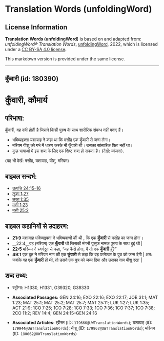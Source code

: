 # Translation Words (unfoldingWord)

## License Information

**Translation Words (unfoldingWord)** is based on and adapted from: _unfoldingWord® Translation Words_, [unfoldingWord](https://unfoldingword.org/utw), 2022, which is licensed under a [CC BY-SA 4.0 license](https://creativecommons.org/licenses/by-sa/4.0/legalcode.en).

This markdown version is provided under the same license.



--------------------------------

## कुँवारी (id: 180390)

कुँवारी, कौमार्य
================

परिभाषा:
--------

कुँवारी, वह स्त्री होती है जिसने किसी पुरुष के साथ शारीरिक संबन्ध नहीं बनाए हैं।

* भविष्यद्वक्ता यशायाह ने कहा था कि मसीह एक कुँवारी से जन्म लेगा।
* मरियम यीशु को गर्भ में धारण करके भी कुँवारी थी। उसका सांसारिक पिता नहीं था।
* कुछ भाषाओं में इस शब्द के लिए एक शिष्ट शब्द हो सकता है। (देखें: व्यंजना).

(यह भी देखें: मसीह, यशायाह, यीशु, मरियम)

बाइबल सन्दर्भ:
--------------

* [उत्पत्ति 24:15–16](https://ref.ly/Gen24:15-Gen24:16)
* [लूका 1:27](https://ref.ly/Luke1:27)
* [लूका 1:35](https://ref.ly/Luke1:35)
* [मत्ती 1:23](https://ref.ly/Matt1:23)
* [मत्ती 25:2](https://ref.ly/Matt25:2)

बाइबल कहानियों से उदाहरण:
-------------------------

* **21:9** यशायाह भविष्यद्वक्ता ने भविष्यवाणी की थी , कि एक **कुँवारी** से मसीह का जन्म होगा।
* \_\_22:4\_\_वह (मरियम) एक **कुँवारी** थी जिसकी मंगनी यूसुफ नामक पुरुष के साथ हुई थी \|
* **22:5** मरियम ने स्वर्गदूत से कहा, “यह कैसे होगा, मैं तो एक **कुँवारी** हूँ?”
* **49:1** एक दूत ने मरियम नाम की एक **कुंवारी** से कहा कि वह परमेश्वर के पुत्र को जन्म देगी \| अतः जबकि वह एक **कुँवारी** ही थी, तो उसने एक पुत्र को जन्म दिया और उसका नाम यीशु रखा \|

शब्द तथ्य:
----------

* स्ट्रोंग्स: H1330, H1331, G39320, G39330

* **Associated Passages:** GEN 24:16; EXO 22:16; EXO 22:17; JOB 31:1; MAT 1:23; MAT 25:1; MAT 25:2; MAT 25:7; MAT 25:11; LUK 1:27; LUK 1:35; ACT 21:9; 1CO 7:25; 1CO 7:28; 1CO 7:33; 1CO 7:36; 1CO 7:37; 1CO 7:38; 2CO 11:2; REV 14:4; GEN 24:15–GEN 24:16
* **Associated Articles:** ख्रीस्त (ID: `179666@UWTranslationWords`); यशायाह (ID: `179944@UWTranslationWords`); यीशु (ID: `179967@UWTranslationWords`); मरियम (ID: `180062@UWTranslationWords`)

